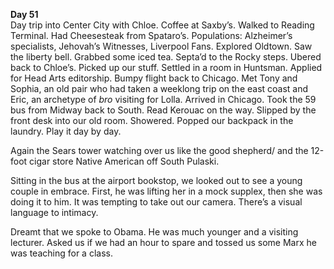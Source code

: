 **Day 51**  
Day trip into Center City with Chloe. Coffee at Saxby’s. Walked to Reading Terminal. Had Cheesesteak from Spataro’s. Populations: Alzheimer’s specialists, Jehovah’s Witnesses, Liverpool Fans. Explored Oldtown. Saw the liberty bell. Grabbed some iced tea. Septa’d to the Rocky steps. Ubered back to Chloe’s. Picked up our stuff. Settled in a room in Huntsman. Applied for Head Arts editorship. Bumpy flight back to Chicago. Met Tony and Sophia, an old pair who had taken a weeklong trip on the east coast and Eric, an archetype of *bro* visiting for Lolla. Arrived in Chicago. Took the 59 bus from Midway back to South. Read Kerouac on the way. Slipped by the front desk into our old room. Showered. Popped our backpack in the laundry. Play it day by day. 

Again the Sears tower watching over us like the good shepherd/ and the 12-foot cigar store Native American off South Pulaski.

Sitting in the bus at the airport bookstop, we looked out to see a young couple in embrace. First, he was lifting her in a mock supplex, then she was doing it to him. It was tempting to take out our camera. There’s a visual language to intimacy. 

Dreamt that we spoke to Obama. He was much younger and a visiting lecturer. Asked us if we had an hour to spare and tossed us some Marx he was teaching for a class.